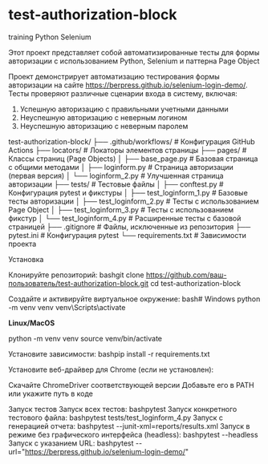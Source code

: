 # test-authorization-block
 training Python Selenium

Этот проект представляет собой автоматизированные тесты для формы авторизации с использованием 
Python, Selenium и паттерна Page Object

Проект демонстрирует автоматизацию тестирования формы авторизации на сайте https://berpress.github.io/selenium-login-demo/. 
Тесты проверяют различные сценарии входа в систему, включая:
1. Успешную авторизацию с правильными учетными данными
2. Неуспешную авторизацию с неверным логином
3. Неуспешную авторизацию с неверным паролем

test-authorization-block/
├── .github/workflows/    # Конфигурация GitHub Actions
├── locators/             # Локаторы элементов страницы
├── pages/                # Классы страниц (Page Objects)
│   ├── base_page.py      # Базовая страница с общими методами
│   ├── loginform.py      # Страница авторизации (первая версия)
│   └── loginform_2.py    # Улучшенная страница авторизации
├── tests/                # Тестовые файлы
│   ├── conftest.py       # Конфигурация pytest и фикстуры
│   ├── test_loginform_1.py  # Базовые тесты авторизации
│   ├── test_loginform_2.py  # Тесты с использованием Page Object
│   ├── test_loginform_3.py  # Тесты с использованием фикстур
│   └── test_loginform_4.py  # Расширенные тесты с базовой страницей
├── .gitignore            # Файлы, исключенные из репозитория
├── pytest.ini            # Конфигурация pytest
└── requirements.txt      # Зависимости проекта

Установка

Клонируйте репозиторий:
bashgit clone https://github.com/ваш-пользователь/test-authorization-block.git
cd test-authorization-block

Создайте и активируйте виртуальное окружение:
bash# Windows
python -m venv venv
venv\Scripts\activate

**Linux/MacOS**

python -m venv venv
source venv/bin/activate

Установите зависимости:
bashpip install -r requirements.txt

Установите веб-драйвер для Chrome (если не установлен):

Скачайте ChromeDriver соответствующей версии
Добавьте его в PATH или укажите путь в коде

Запуск тестов
Запуск всех тестов:
bashpytest
Запуск конкретного тестового файла:
bashpytest tests/test_loginform_4.py
Запуск с генерацией отчета:
bashpytest --junit-xml=reports/results.xml
Запуск в режиме без графического интерфейса (headless):
bashpytest --headless
Запуск с указанием URL:
bashpytest --url="https://berpress.github.io/selenium-login-demo/"
